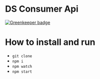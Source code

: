 # DS Consumer Api

[![Greenkeeper badge](https://badges.greenkeeper.io/valor-software/dollar-street-embed-api.svg)](https://greenkeeper.io/)

# How to install and run
- `git clone`
- `npm i`
- `npm watch`
- `npm start`
